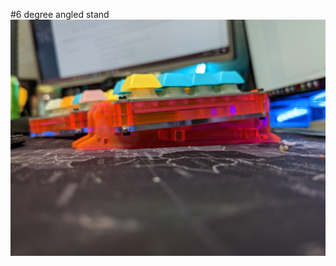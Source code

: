 #6 degree angled stand
![Different angles are also acceptable](https://github.com/Kraken-Jokes/pteron-pcb/blob/main/Case%20files/Angle%20stand/Angle%20stand%206%20deg.jpg)
